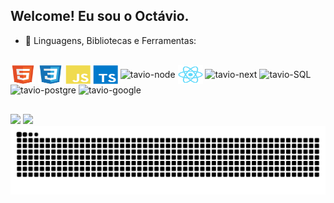 ## Welcome! Eu sou o Octávio.
 - 📖 Linguagens, Bibliotecas e Ferramentas:
<div style="display: inline_block"><br>
  <img align="center" alt="tavio-HTML" height="30" width="40" src="https://raw.githubusercontent.com/devicons/devicon/master/icons/html5/html5-original.svg">
  <img align="center" alt="tavio-CSS" height="30" width="40" src="https://raw.githubusercontent.com/devicons/devicon/master/icons/css3/css3-original.svg">
  <img align="center" alt="tavio-Js" height="30" width="40" src="https://raw.githubusercontent.com/devicons/devicon/master/icons/javascript/javascript-plain.svg">
  <img align="center" alt="tavio-Ts" height="30" width="40" src="https://raw.githubusercontent.com/devicons/devicon/master/icons/typescript/typescript-plain.svg">
  <img align="center" alt="tavio-node" height="45" width="55" src="https://cdn.jsdelivr.net/gh/devicons/devicon@latest/icons/nodejs/nodejs-original-wordmark.svg">
  <img align="center" alt="tavio-React" height="30" width="40" src="https://raw.githubusercontent.com/devicons/devicon/master/icons/react/react-original.svg">
  <img align="center" alt="tavio-next" height="30" width="40" src="https://cdn.jsdelivr.net/gh/devicons/devicon@latest/icons/nextjs/nextjs-original.svg">
  <img align="center" alt="tavio-SQL" height="45" width="55" src="https://cdn.jsdelivr.net/gh/devicons/devicon@latest/icons/mysql/mysql-original-wordmark.svg">
  <img align="center" alt="tavio-postgre" height="40" width="50" src="https://cdn.jsdelivr.net/gh/devicons/devicon@latest/icons/postgresql/postgresql-original-wordmark.svg">
  <img align="center" alt="tavio-google" height="60" width="70" src="https://cdn.jsdelivr.net/gh/devicons/devicon@latest/icons/googlecloud/googlecloud-original-wordmark.svg">
</div>

##

<div>
  <a href = "mailto:tavioaugus@gmail.com" target="_blank"><img src="https://img.shields.io/badge/Gmail-D14836?style=for-the-badge&logo=gmail&logoColor=white"></a>
  <a href="https://www.linkedin.com/in/octávio-augustoes/" target="_blank"><img src="https://img.shields.io/badge/-LinkedIn-%230077B5?style=for-the-badge&logo=linkedin&logoColor=white" target="_blank"></a> 
</div>

<div>
<picture>
  <source media="(prefers-color-scheme: dark)" srcset="https://raw.githubusercontent.com/OctavioAugustoES/OctavioAugustoES/output/github-contribution-grid-snake-dark.svg">
  <source media="(prefers-color-scheme: light)" srcset="https://raw.githubusercontent.com/OctavioAugustoES/OctavioAugustoES/output/github-contribution-grid-snake.svg">
  <img alt="github contribution grid snake animation" src="https://raw.githubusercontent.com/OctavioAugustoES/OctavioAugustoES/output/github-contribution-grid-snake.svg">
</picture>
</div>


